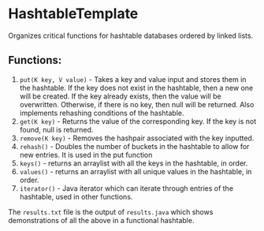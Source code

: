 # HashtableTemplate
Organizes critical functions for hashtable databases ordered by linked lists.

## Functions:
1. `put(K key, V value)` - Takes a key and value input and stores them in the hashtable. If the key does not exist in the hashtable, then a new one will be created. If the key already exists, then the value will be overwritten. Otherwise, if there is no key, then null will be returned. Also implements rehashing conditions of the hashtable.
2. `get(K key)` - Returns the value of the corresponding key. If the key is not found, null is returned.
3. `remove(K key)` - Removes the hashpair associated with the key inputted.
4. `rehash()` - Doubles the number of buckets in the hashtable to allow for new entries. It is used in the put function
5. `keys()` - returns an arraylist with all the keys in the hashtable, in order.
6. `values()` - returns an arraylist with all unique values in the hashtable, in order.
7. `iterator()` - Java iterator which can iterate through entries of the hashtable, used in other functions.

The `results.txt` file is the output of `results.java` which shows demonstrations of all the above in a functional hashtable.

